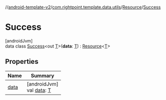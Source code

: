 //[android-template-v2](../../../../index.md)/[com.rightpoint.template.data.utils](../../index.md)/[Resource](../index.md)/[Success](index.md)

# Success

[androidJvm]\
data class [Success](index.md)<out [T](index.md)>(**data**: [T](index.md)) : [Resource](../index.md)<[T](index.md)>

## Properties

| Name | Summary |
|---|---|
| [data](data.md) | [androidJvm]<br>val [data](data.md): [T](index.md) |
